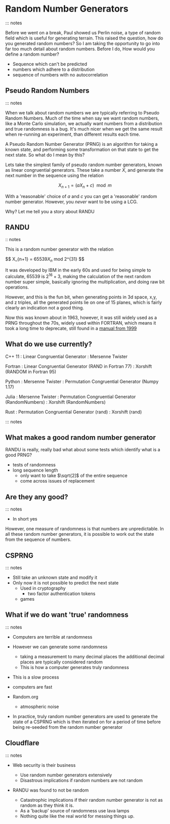 # Random Number Generators

::: notes

Before we went on a break,
Paul showed us Perlin noise,
a type of random field which is useful for generating terrain.
This raised the question,
how do you generated random numbers?
So I am taking the opportunity to go into far too much detail
about random numbers.
Before I do,
How would you define a random number?

- Sequence which can't be predicted
- numbers which adhere to a distribution
- sequence of numbers with no autocorrelation

## Pseudo Random Numbers

::: notes

When we talk about random numbers
we are typically referring to Pseudo Random Numbers.
Much of the time when say we want random numbers,
like a Monte Carlo simulation,
we actually want numbers from a distribution
and true randomness is a bug.
It's much nicer when we get the same result
when re-running an experiment,
than different results each time.

A Pseudo Random Number Generator (PRNG)
is an algorithm for taking a known state,
and performing some transformation
on that state to get the next state.
So what do I mean by this?

Lets take the simplest family of pseudo random number generators,
known as linear congruential generators.
These take a number $X$,
and generate the next number in the sequence
using the relation

$$ X_{n+1} = (aX_n + c) \mod m $$

With a 'reasonable' choice of $a$ and $c$ you can get
a 'reasonable' random number generator.
However, you *never* want to be using a LCG.

Why?
Let me tell you a story about RANDU

## RANDU

 :: notes

This is a random number generator with the relation

$$ X_{n+1} = $65539 X_n$ mod 2^{31} $$

It was developed by IBM in the early 60s
and used for being simple to calculate,
65539 is $2^16 + 3$,
making the calculation of the next random number super simple,
basically ignoring the multiplication,
and doing raw bit operations.

However, and this is the fun bit,
when generating points in 3d space,
x,y, and z triples,
all the generated points lie on one of 15 planes,
which is fairly clearly an indication
not a good thing.

Now this was known about in 1963,
however, it was still widely used as a PRNG
throughout the 70s,
widely used within FORTRAN,
which means it took a long time to deprecate,
still found in a [manual from 1999](http://h30266.www3.hpe.com/odl/unix/progtool/cf95au56/dflrm.htmhttp://h30266.www3.hpe.com/odl/unix/progtool/cf95au56/dflrm.htm)

## What do we use currently?

C++ 11
: Linear Congruential Generator
: Mersenne Twister

Fortran
: Linear Congruential Generator (RAND in Fortran 77)
: Xorshift (RANDOM in Fortran 95)

Python
: Mersenne Twister
: Permutation Congruential Generator (Numpy 1.17)

Julia
: Mersenne Twister
: Permutation Congruential Generator (RandomNumbers)
: Xorshift (RandomNumbers)

Rust
: Permutation Congruential Generator (rand)
: Xorshift (rand)

::: notes


## What makes a good random number generator

RANDU is really, really bad
what about some tests which identify
what is a good PRNG?

- tests of randomness
- long sequence length
    - only want to take $\sqrt{2]$ of the entire sequence
    - come across issues of replacement

## Are they any good?

::: notes

- In short yes

However, one measure of randomness
is that numbers are unpredictable.
In all these random number generators,
it is possible to work out the state
from the sequence of numbers.

## CSPRNG

::: notes

- Still take an unknown state and modify it
- Only now it is not possible to predict the next state
    - Used in cryptography
        - two factor authentication tokens
    - games

## What if we do want 'true' randomness

::: notes

- Computers are terrible at randomness
- However we can generate some randomness
    - taking a measurement to many decimal places the additional decimal places are
      typically considered random
    - This is how a computer generates truly randomness

- This is a slow process
- computers are fast

- Random.org
    - atmospheric noise

- In practice, truly random number generators are used to generate the state of a CSPRNG
  which is then iterated on for a period of time before being re-seeded from the random
  number generator

## Cloudflare

::: notes

 - Web security is their business
    - Use random number generators extensively
    - Disastrous implications if random numbers are not random

- RANDU was found to not be random
    - Catastrophic implications if their random number generator is not as random as
      they think it is.
    - As a 'backup' source of randomness use lava lamps
    - Nothing quite like the real world for messing things up.
